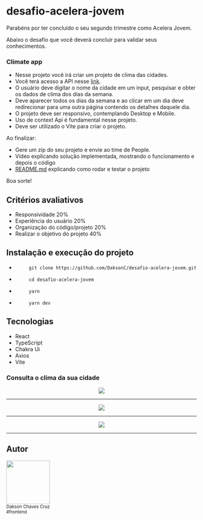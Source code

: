 # desafio-acelera-jovem

Parabéns por ter concluído o seu segundo trimestre como Acelera Jovem.

Abaixo o desafio que você deverá concluir para validar seus conhecimentos.

### Climate app

- Nesse projeto você irá criar um projeto de clima das cidades.
- Você terá acesso a API nesse [link](https://www.weatherapi.com/).
- O usuário deve digitar o nome da cidade em um input, pesquisar e obter os dados de clima dos dias da semana.
- Deve aparecer todos os dias da semana e ao clicar em um dia deve redirecionar para uma outra página contendo os detalhes daquele dia.
- O projeto deve ser responsivo, contemplando Desktop e Mobile.
- Uso de context Api é fundamental nesse projeto.
- Deve ser utilizado o Vite para criar o projeto.

Ao finalizar: 

- Gere um zip do seu projeto e envie ao time de People.
- Vídeo explicando solução implementada, mostrando o funcionamento e depois o código
- [README.md](http://README.md) explicando como rodar e testar o projeto

Boa sorte!

## Critérios avaliativos

- Responsividade 20%
- Experiência do usuário 20%
- Organização do código/projeto 20%
- Realizar o objetivo do projeto 40%

## Instalação e execução do projeto

-          git clone https://github.com/DaksonC/desafio-acelera-jovem.git
-          cd desafio-acelera-jovem
-          yarn
-          yarn dev

## Tecnologias

- React
- TypeScript
- Chakra Ui
- Axios
- Vite

### Consulta o clima da sua cidade

<div align="center">
<img src="https://user-images.githubusercontent.com/81385265/190836390-680c5f68-033b-4a9f-865c-909a07fd5c34.png" />
</div>
<hr>
<div align="center">
<img src="https://user-images.githubusercontent.com/81385265/190836416-784e321b-b51f-49db-93ea-5d2bc18db7ad.png" />
</div>
<hr>
<div align="center">
<img src="https://user-images.githubusercontent.com/81385265/190836444-10166ee5-9888-41d3-8afe-e41cabb68a24.png" />
</div>
<hr>

## Autor

<img src="https://avatars.githubusercontent.com/u/81385265?v=4" width=115 height="auto"><br><sub>Dakson Chaves Cruz</sub><br><sub>#frontend</sub>
